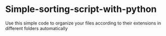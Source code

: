 # Simple-sorting-script-with-python
Use this simple code to organize your files according to their extensions in different folders automatically
